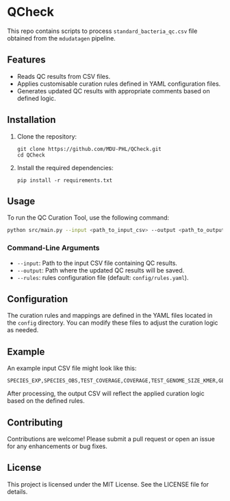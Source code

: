 # QCheck
This repo contains scripts to process `standard_bacteria_qc.csv` file obtained from the `mdudatagen` pipeline.

## Features
- Reads QC results from CSV files.
- Applies customisable curation rules defined in YAML configuration files.
- Generates updated QC results with appropriate comments based on defined logic.

## Installation
1. Clone the repository:
   ```
   git clone https://github.com/MDU-PHL/QCheck.git
   cd QCheck
   ```

2. Install the required dependencies:
   ```
   pip install -r requirements.txt
   ```

## Usage
To run the QC Curation Tool, use the following command:

```sh
python src/main.py --input <path_to_input_csv> --output <path_to_output_csv> --rules config/rules.yaml
```

### Command-Line Arguments
- `--input`: Path to the input CSV file containing QC results.
- `--output`: Path where the updated QC results will be saved.
- `--rules`: rules configuration file (default: `config/rules.yaml`).

## Configuration
The curation rules and mappings are defined in the YAML files located in the `config` directory. You can modify these files to adjust the curation logic as needed.

## Example
An example input CSV file might look like this:
```
SPECIES_EXP,SPECIES_OBS,TEST_COVERAGE,COVERAGE,TEST_GENOME_SIZE_KMER,GENOME_SIZE_KMER,TEST_QC,COMMENT

```

After processing, the output CSV will reflect the applied curation logic based on the defined rules.

## Contributing
Contributions are welcome! Please submit a pull request or open an issue for any enhancements or bug fixes.

## License
This project is licensed under the MIT License. See the LICENSE file for details.


